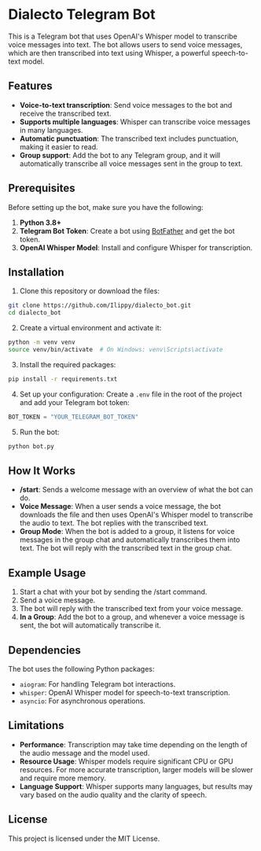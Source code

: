 # Dialecto Telegram Bot
This is a Telegram bot that uses OpenAI's Whisper model to transcribe voice messages into text. 
The bot allows users to send voice messages, which are then transcribed into text using Whisper, 
a powerful speech-to-text model.

## Features
- **Voice-to-text transcription**: Send voice messages to the bot and receive the transcribed text.
- **Supports multiple languages**: Whisper can transcribe voice messages in many languages.
- **Automatic punctuation**: The transcribed text includes punctuation, making it easier to read.
- **Group support**: Add the bot to any Telegram group, and it will automatically transcribe all voice messages sent in the group to text.

## Prerequisites
Before setting up the bot, make sure you have the following:

1. **Python 3.8+**
2. **Telegram Bot Token**: Create a bot using [BotFather](https://core.telegram.org/bots#botfather) and get the bot token.
3. **OpenAI Whisper Model**: Install and configure Whisper for transcription.

## Installation
1. Clone this repository or download the files:
```bash
git clone https://github.com/Ilippy/dialecto_bot.git
cd dialecto_bot
```
2. Create a virtual environment and activate it:
```bash
python -m venv venv
source venv/bin/activate  # On Windows: venv\Scripts\activate
```
3. Install the required packages:
```bash
pip install -r requirements.txt
```
4. Set up your configuration:
Create a `.env` file in the root of the project and add your Telegram bot token:
```python
BOT_TOKEN = "YOUR_TELEGRAM_BOT_TOKEN"
```
5. Run the bot:
```bash
python bot.py
```

## How It Works
* **/start**: Sends a welcome message with an overview of what the bot can do.
* **Voice Message**: When a user sends a voice message, the bot downloads the file and then uses OpenAI's Whisper model to transcribe the audio to text. The bot replies with the transcribed text.
* **Group Mode**: When the bot is added to a group, it listens for voice messages in the group chat and automatically transcribes them into text. The bot will reply with the transcribed text in the group chat.

## Example Usage
1. Start a chat with your bot by sending the /start command.
2. Send a voice message.
3. The bot will reply with the transcribed text from your voice message.
4. **In a Group**: Add the bot to a group, and whenever a voice message is sent, the bot will automatically transcribe it.

## Dependencies
The bot uses the following Python packages:

* `aiogram`: For handling Telegram bot interactions.
* `whisper`: OpenAI Whisper model for speech-to-text transcription.
* `asyncio`: For asynchronous operations.

## Limitations
* **Performance**: Transcription may take time depending on the length of the audio message and the model used.
* **Resource Usage**: Whisper models require significant CPU or GPU resources. For more accurate transcription, larger models will be slower and require more memory.
* **Language Support**: Whisper supports many languages, but results may vary based on the audio quality and the clarity of speech.

## License
This project is licensed under the MIT License.
